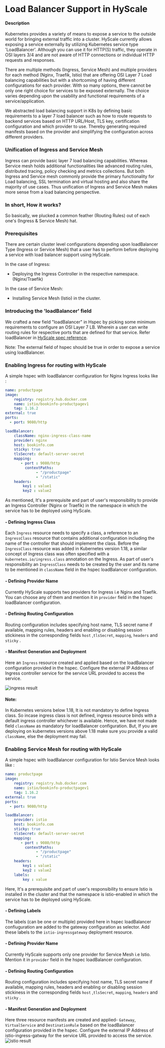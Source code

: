 

# Load Balancer Support in HyScale
#### Description
Kubernetes provides a variety of means to expose a service to the outside world for bringing external traffic into a cluster. 
HyScale currently allows exposing a service externally by utilizing Kubernetes service type 'LoadBalancer'.
Although you can use it for HTTP(S) traffic, they operate in OSI layers 3/4 and are not aware of HTTP connections or 
individual HTTP requests and responses.

There are multiple methods (Ingress, Service Mesh)  and multiple providers for each method (Nginx, Traefik, Istio) that
are offering OSI Layer 7 Load balancing capabilities but with a shortcoming of having different configurations for each provider.
With so many options, there cannot be only one right choice for services to be exposed externally. 
The choice varies depending upon the usability and functional requirements of a service/application.

We abstracted load balancing support in K8s by defining basic requirements to a layer 7 load balancer such as how to route 
requests to backend services based on HTTP URL/Host, TLS key, certification configuration and which provider to use. 
Thereby generating required manifests based on the provider and simplifying the configuration across different providers.


### Unification of Ingress and Service Mesh
Ingress can provide basic layer 7 load balancing capabilities. Whereas Service mesh holds additional functionalities like advanced routing rules, distributed tracing, policy checking and metrics collections.
But both Ingress and Service mesh commonly provide the primary functionality for Load balancing, SSL termination and virtual hosting and also share the majority of use cases.
Thus unification of Ingress and Service Mesh makes more sense from a load balancing perspective.

### In short, How it works?
So basically, we plucked a common feather (Routing Rules) out of each one's (Ingress & Service Mesh) hat. 

### Prerequisites
There are certain cluster level configurations depending upon loadBalancer Type (Ingress or Service Mesh) that a user has to perform before deploying a service with load balancer support using HyScale.

In the case of Ingress:
 - Deploying the Ingress Controller in the respective namespace. (Nginx/Traefik)
 
In the case of Service Mesh:
 - Installing Service Mesh (Istio) in the cluster.


### Introducing the 'loadBalancer' field 
We crafted a new field "loadBalancer" in Hspec by picking some minimum requirements to configure an OSI Layer 7 LB. 
Wherein a user can write routing rules for respective ports that are defined for that service. 
Refer loadBalancer in [HyScale spec reference](https://github.com/hyscale/hspec/blob/master/docs/hyscale-spec-reference.md#).

Note: The external field of hspec should be true in order to expose a service using loadBalancer.
### Enabling Ingress for routing with HyScale
A simple hspec with loadBalancer configuration for Nginx Ingress looks like :

```yaml
name: productpage
image:
    registry: registry.hub.docker.com
    name: istio/bookinfo-productpagev1
    tag: 1.16.2
external: true
ports:
  - port: 9080/http

loadBalancer:
    className: nginx-ingress-class-name
    provider: nginx
    host: bookinfo.com
    sticky: true
    tlsSecret: default-server-secret
    mapping:
       - port : 9080/http
         contextPaths:
              - "/productpage"
              - "/static"      
    headers:
        key1 : value1
        key2 : value2
```
As mentioned, It's a prerequisite and part of user's responsibility to provide an Ingress Controller (Nginx or Traefik) in the namespace in which the service has to be deployed using HyScale.
   #### - Defining Ingress Class 
   Each `Ingress` resource needs to specify a class, a reference to an `IngressClass` resource that contains additional configuration including the name of the controller that should implement the class. Before the `IngressClass` resource was added in Kubernetes version 1.18, a similar concept of Ingress class was often specified with a `kubernetes.io/ingress.class` annotation on the Ingress. 
   As part of user's responsibility an `IngressClass` needs to be created by the user and its name to be mentioned in `className` field in the hspec loadBalancer configuration.
   #### - Defining Provider Name
   Currently HyScale supports two providers for Ingress i.e Nginx and Traefik. You can choose any of them and mention it in `provider` field in the hspec loadBalancer configuration.
   #### - Defining Routing Configuration
   Routing configuration includes specifying host name, TLS secret name if available, mapping rules, headers and enabling or disabling session stickiness in the corresponding fields `host` ,`tlsSecret`,  `mapping`, `headers` and `sticky`  .

#### -  Manifest Generation and Deployment
 Here an `Ingress` resource created and applied based on the loadBalancer configuration provided in the hspec.
 Configure the external IP Address of Ingress controller service for the service URL provided to access the service.
   
   ![ingress result](images/ingress-result.png)
 #### Note:
 In Kubernetes versions below 1.18, It is not mandatory to define Ingress class. So incase ingress class is not defined, ingress resource binds with a default ingress controller whichever is available. Hence, we have not made field `className` as mandatory for loadBalancer configuration. But, If you are deploying on kubernetes versions above 1.18 make sure you provide a valid `className`, else the deployment may fail.
   ### Enabling Service Mesh for routing with HyScale 
A simple hspec with loadBalancer configuration for Istio Service Mesh looks like :

```yaml
name: productpage
image:
    registry: registry.hub.docker.com
    name: istio/bookinfo-productpagev1
    tag: 1.16.2
external: true
ports:
  - port: 9080/http

loadBalancer:
    provider: istio
    host: bookinfo.com
    sticky: true
    tlsSecret: default-server-secret
    mapping:
       - port : 9080/http
         contextPaths:
              - "/productpage"
              - "/static"      
    headers:
        key1 : value1
        key2 : value2
    labels:
        key : value
```
Here, It's a prerequisite and part of user's responsibility to ensure Istio is installed in the cluster and that the namespace is istio-enabled in which the service has to be deployed using HyScale.
#### - Defining Labels 
   The labels (can be one or multiple)  provided here in hspec loadBalancer confiuguration are added to the gateway configuration as selector. Add these labels to the `istio-ingressgateway` deployment resource.
   #### - Defining Provider Name
   Currently HyScale supports only one provider for Service Mesh i.e Istio. Mention it in `provider` field in the hspec loadBalancer configuration.
   #### - Defining Routing Configuration
   Routing configuration includes specifying host name, TLS secret name if available, mapping rules, headers and enabling or disabling session stickiness in the corresponding fields `host` ,`tlsSecret`,  `mapping`, `headers` and `sticky`  .
 #### -  Manifest Generation and Deployment
 Here three resource manifests are created and applied- `Gateway`, `VirtualService` and `DestinationRule` based on the loadBalancer configuration provided in the hspec.
 Configure the external IP Address of istio-ingress-gatway for the service URL provided to access the service.
 ![istio result](images/istio-result.png)
 
 

